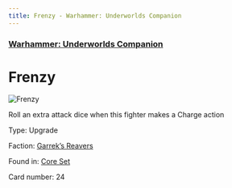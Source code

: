 ```yaml
---
title: Frenzy - Warhammer: Underworlds Companion
---
```


### [Warhammer: Underworlds Companion](https://guidokessels.github.io/wh-underworlds)

  

# Frenzy

![Frenzy](https://warhammerunderworlds.com/wp-content/uploads/sites/6/2017/12/024_ENG-Frenzy.png)

Roll an extra attack dice when this fighter makes a Charge action

Type: Upgrade

Faction: [Garrek’s Reavers](https://guidokessels.github.io/wh-underworlds/factions/garreks-reavers)

Found in: [Core Set](https://guidokessels.github.io/wh-underworlds/locations/core-set)

Card number: 24
